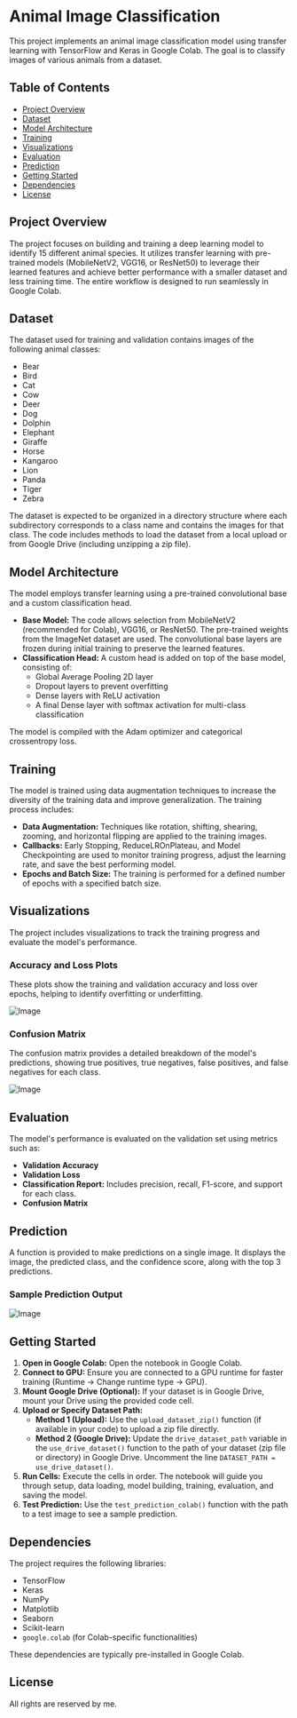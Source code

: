 # Animal Image Classification

This project implements an animal image classification model using transfer learning with TensorFlow and Keras in Google Colab. The goal is to classify images of various animals from a dataset.

## Table of Contents
- [Project Overview](#project-overview)
- [Dataset](#dataset)
- [Model Architecture](#model-architecture)
- [Training](#training)
- [Visualizations](#visualizations)
- [Evaluation](#evaluation)
- [Prediction](#prediction)
- [Getting Started](#getting-started)
- [Dependencies](#dependencies)
- [License](#license)

## Project Overview

The project focuses on building and training a deep learning model to identify 15 different animal species. It utilizes transfer learning with pre-trained models (MobileNetV2, VGG16, or ResNet50) to leverage their learned features and achieve better performance with a smaller dataset and less training time. The entire workflow is designed to run seamlessly in Google Colab.

## Dataset

The dataset used for training and validation contains images of the following animal classes:
- Bear
- Bird
- Cat
- Cow
- Deer
- Dog
- Dolphin
- Elephant
- Giraffe
- Horse
- Kangaroo
- Lion
- Panda
- Tiger
- Zebra

The dataset is expected to be organized in a directory structure where each subdirectory corresponds to a class name and contains the images for that class. The code includes methods to load the dataset from a local upload or from Google Drive (including unzipping a zip file).

## Model Architecture

The model employs transfer learning using a pre-trained convolutional base and a custom classification head.

- **Base Model:** The code allows selection from MobileNetV2 (recommended for Colab), VGG16, or ResNet50. The pre-trained weights from the ImageNet dataset are used. The convolutional base layers are frozen during initial training to preserve the learned features.
- **Classification Head:** A custom head is added on top of the base model, consisting of:
    - Global Average Pooling 2D layer
    - Dropout layers to prevent overfitting
    - Dense layers with ReLU activation
    - A final Dense layer with softmax activation for multi-class classification

The model is compiled with the Adam optimizer and categorical crossentropy loss.

## Training

The model is trained using data augmentation techniques to increase the diversity of the training data and improve generalization. The training process includes:

- **Data Augmentation:** Techniques like rotation, shifting, shearing, zooming, and horizontal flipping are applied to the training images.
- **Callbacks:** Early Stopping, ReduceLROnPlateau, and Model Checkpointing are used to monitor training progress, adjust the learning rate, and save the best performing model.
- **Epochs and Batch Size:** The training is performed for a defined number of epochs with a specified batch size.

## Visualizations

The project includes visualizations to track the training progress and evaluate the model's performance.

### Accuracy and Loss Plots

These plots show the training and validation accuracy and loss over epochs, helping to identify overfitting or underfitting.

![Image](https://github.com/user-attachments/assets/c8383b80-a0ce-41a8-a0ab-70086172037e)


### Confusion Matrix

The confusion matrix provides a detailed breakdown of the model's predictions, showing true positives, true negatives, false positives, and false negatives for each class.

![Image](https://github.com/user-attachments/assets/5aa061e8-c6e5-4e59-aec8-5e0ec19026b9)


## Evaluation

The model's performance is evaluated on the validation set using metrics such as:

- **Validation Accuracy**
- **Validation Loss**
- **Classification Report:** Includes precision, recall, F1-score, and support for each class.
- **Confusion Matrix**

## Prediction

A function is provided to make predictions on a single image. It displays the image, the predicted class, and the confidence score, along with the top 3 predictions.

### Sample Prediction Output

![Image](https://github.com/user-attachments/assets/f63bf049-3e9c-4356-939f-c4627ede1df4)


## Getting Started

1. **Open in Google Colab:** Open the notebook in Google Colab.
2. **Connect to GPU:** Ensure you are connected to a GPU runtime for faster training (Runtime -> Change runtime type -> GPU).
3. **Mount Google Drive (Optional):** If your dataset is in Google Drive, mount your Drive using the provided code cell.
4. **Upload or Specify Dataset Path:**
   - **Method 1 (Upload):** Use the `upload_dataset_zip()` function (if available in your code) to upload a zip file directly.
   - **Method 2 (Google Drive):** Update the `drive_dataset_path` variable in the `use_drive_dataset()` function to the path of your dataset (zip file or directory) in Google Drive. Uncomment the line `DATASET_PATH = use_drive_dataset()`.
5. **Run Cells:** Execute the cells in order. The notebook will guide you through setup, data loading, model building, training, evaluation, and saving the model.
6. **Test Prediction:** Use the `test_prediction_colab()` function with the path to a test image to see a sample prediction.

## Dependencies

The project requires the following libraries:
- TensorFlow
- Keras
- NumPy
- Matplotlib
- Seaborn
- Scikit-learn
- `google.colab` (for Colab-specific functionalities)

These dependencies are typically pre-installed in Google Colab.

## License
All rights are reserved by me.

